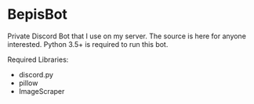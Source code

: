 # BepisBot

Private Discord Bot that I use on my server. The source is here for anyone interested. Python 3.5+ is required to run this bot.

Required Libraries:
- discord.py   
- pillow   
- ImageScraper   
